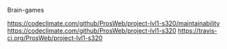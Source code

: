 Brain-games

https://codeclimate.com/github/ProsWeb/project-lvl1-s320/maintainability
https://codeclimate.com/github/ProsWeb/project-lvl1-s320
https://travis-ci.org/ProsWeb/project-lvl1-s320

